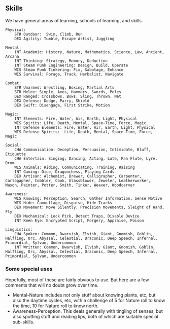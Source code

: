 ## Skills

We have general areas of learning, schools of learning, and skills. 


    Physical:
        STR Outdoor:  Swim, Climb, Run
        DEX Agility: Tumble, Escape Artist, Juggling

    Mental:
        INT Academic: History, Nature, Mathematics, Science, Law, Ancient, Arcana 
        INT Thinking: Strategy, Memory, Deduction
        INT Steam Punk Engineering: Design, Build, Operate
        WIS Steam Punk Tinkering: Fix, Sabotage, Enhance
        WIS Survival: Forage, Track, Herbalist, Navigate        

    Combat:
        STR Unarmed: Wrestling, Boxing, Martial Arts
        STR Melee: Simple, Axes, Hammers, Swords, Poles
        DEX Ranged: Crossbows, Bows, Sling, Thrown, Net
        DEX Defense: Dodge, Parry, Shield 
        DEX Swift: Disengage, First Strike, Motion

    Magic:  
        INT Elements: Fire, Water, Air, Earth, Light, Physical
        WIS Spirits: Life, Death, Mental, Space-Time, Force, Magic
        INT Defense Elements: Fire, Water, Air, Earth, Light, Physical
        WIS Defense Spirits:  Life, Death, Mental, Space-Time, Force, Magic
    
    Social: 
        CHA Communication: Deception, Persuasion, Intimidate, Bluff, Etiquette
        CHA Entertain: Singing, Dancing, Acting, Lute, Pan Flute, Lyre, Drum
        WIS Animals: Riding, Communicating, Training, Raising
        INT Gaming: Dice, Dragonchess, Playing Cards
        DEX Artisan: Alchemist, Brewer, Calligrapher, Carpenter, Cartogapher, Cobbler, Cook, Glassblower, Jeweler, Leatherworker, Mason, Painter, Potter, Smith, Tinker, Weaver, Woodcarver

    Awareness: 
        WIS Knowing: Perception, Search, Gather Information, Sense Motive
        WIS Hide: Camouflage, Disguise, Hide Tracks
        DEX Movement: Move Silently, Precision Movements, Sleight of Hand, Fly
        DEX Mechanical: Lock Pick, Detect Traps, Disable Device
        INT Keen Eye: Encrypted Script, Forgery, Appraise, Poison

    Linguistics: 
        CHA Spoken: Common, Dwarvish, Elvish, Giant, Gnomish, Goblin, Halfling, Orc, Abyssal, Celestial, Draconic, Deep Speech, Infernal, Primordial, Sylvan, Undercommon        
        INT Written: Common, Dwarvish, Elvish, Giant, Gnomish, Goblin, Halfling, Orc, Abyssal, Celestial, Draconic, Deep Speech, Infernal, Primordial, Sylvan, Undercommon

### Some special uses

Hopefully, most of these are fairly obvious to use. But here are a few
comments that will no doubt grow over time. 

* Mental-Nature includes not only stuff about knowing plants, etc, but also the daytime cycles,
  etc, with a challenge of 5 for Nature roll to know the time, 10 for Nature
  roll to know north. 
* Awareness-Perception. This deals generally with tingling of senses, but also
  spotting stuff and reading lips, both of which are suitable special
  sub-skills. 

